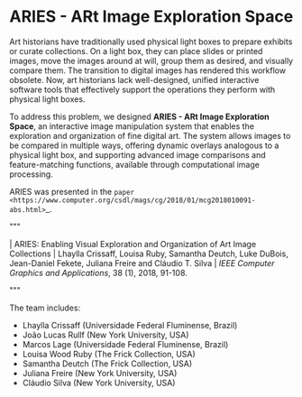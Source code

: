 # ARIES - ARt Image Exploration Space

Art historians have traditionally used physical light boxes to prepare exhibits or curate collections. On a light box, they can place slides or printed images, move the images around at will, group them as desired, and visually compare them. The transition to digital images has rendered this workflow obsolete. Now, art historians lack well-designed, unified interactive software tools that effectively support the operations they perform with physical light boxes. 

To address this problem, we designed **ARIES - ARt Image Exploration Space**, an interactive image manipulation system that enables the exploration and organization of fine digital art. The system allows images to be compared in multiple ways, offering dynamic overlays analogous to a physical light box, and supporting advanced image comparisons and feature-matching functions, available through computational image processing. 

ARIES was presented in the `paper <https://www.computer.org/csdl/mags/cg/2018/01/mcg2018010091-abs.html>`_.

"""

|  ARIES: Enabling Visual Exploration and Organization of Art Image Collections 
|  Lhaylla Crissaff, Louisa Ruby, Samantha Deutch, Luke DuBois, Jean-Daniel Fekete, Juliana Freire and Cláudio T. Silva 
|  *IEEE Computer Graphics and Applications*, 38 (1), 2018, 91-108.

"""

The team includes:

   * Lhaylla Crissaff (Universidade Federal Fluminense, Brazil)
   * João Lucas Rullf (New York University, USA)
   * Marcos Lage (Universidade Federal Fluminense, Brazil)
   * Louisa Wood Ruby (The Frick Collection, USA)
   * Samantha Deutch (The Frick Collection, USA)
   * Juliana Freire (New York University, USA)
   * Cláudio Silva (New York University, USA)

